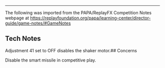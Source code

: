 ***
The following was imported from the PAPA/ReplayFX Competition Notes webpage at https://replayfoundation.org/papa/learning-center/director-guide/game-notes/#GameNotes

## Tech Notes
            
Adjustment 41 set to OFF disables the shaker motor.## Concerns
            
Disable the smart missile in competitive play.